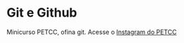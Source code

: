 # Git e Github

Minicurso PETCC, ofina git.
Acesse o [Instagram do PETCC](https://www.instagram.com/petccuern)
